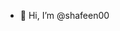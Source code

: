 - 👋 Hi, I’m @shafeen00

<!---
shafeen00/shafeen00 is a ✨ special ✨ repository because its `README.md` (this file) appears on your GitHub profile.
You can click the Preview link to take a look at your changes.
--->
